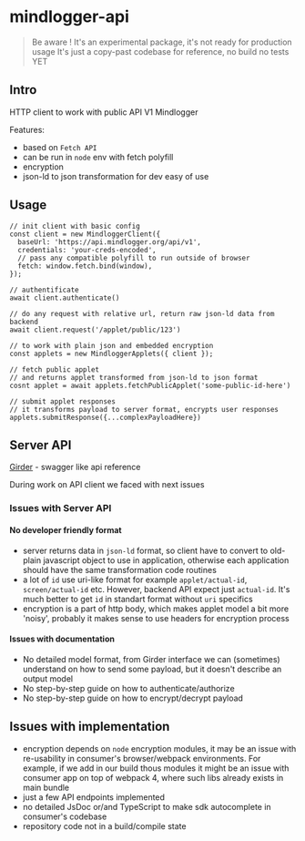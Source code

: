 # mindlogger-api

> Be aware ! It's an experimental package, it's not ready for production usage
> It's just a copy-past codebase for reference, no build no tests YET

## Intro

HTTP client to work with public API V1 Mindlogger

Features: 
* based on `Fetch API` 
* can be run in `node` env with fetch polyfill 
* encryption 
* json-ld to json transformation for dev easy of use

## Usage

```
// init client with basic config
const client = new MindloggerClient({
  baseUrl: 'https://api.mindlogger.org/api/v1',
  credentials: 'your-creds-encoded',
  // pass any compatible polyfill to run outside of browser
  fetch: window.fetch.bind(window),
});

// authentificate
await client.authenticate()

// do any request with relative url, return raw json-ld data from backend
await client.request('/applet/public/123')

// to work with plain json and embedded encryption 
const applets = new MindloggerApplets({ client });

// fetch public applet 
// and returns applet transformed from json-ld to json format
cosnt applet = await applets.fetchPublicApplet('some-public-id-here')

// submit applet responses
// it transforms payload to server format, encrypts user responses
applets.submitResponse({...complexPayloadHere})

```


## Server API

[Girder](https://api.mindlogger.org/api/v1) - swagger like api reference

During work on API client we faced with next issues

### Issues with Server API 

#### No developer friendly format

* server returns data in `json-ld` format, so client have to convert to old-plain javascript object to use in application, otherwise each application should have the same transformation code routines 
* a lot of `id` use uri-like format for example `applet/actual-id`, `screen/actual-id` etc. However, backend API expect just `actual-id`. It's much better to get `id` in standart format without `uri` specifics
* encryption is a part of http body, which makes applet model a bit more 'noisy', probably it makes sense to use headers for encryption process 

#### Issues with documentation

* No detailed model format, from Girder interface we can (sometimes) understand on how to send some payload, but it doesn't describe an output model
* No step-by-step guide on how to authenticate/authorize 
* No step-by-step guide on how to encrypt/decrypt payload

## Issues with implementation

* encryption depends on `node` encryption modules, it may be an issue with re-usability in consumer's browser/webpack 
environments. For example, if we add in our build thous modules it might be an issue with consumer app on top of webpack 4, where such libs already exists in main bundle
* just a few API endpoints implemented
* no detailed JsDoc or/and TypeScript to make sdk autocomplete in consumer's codebase
* repository code not in a build/compile state
